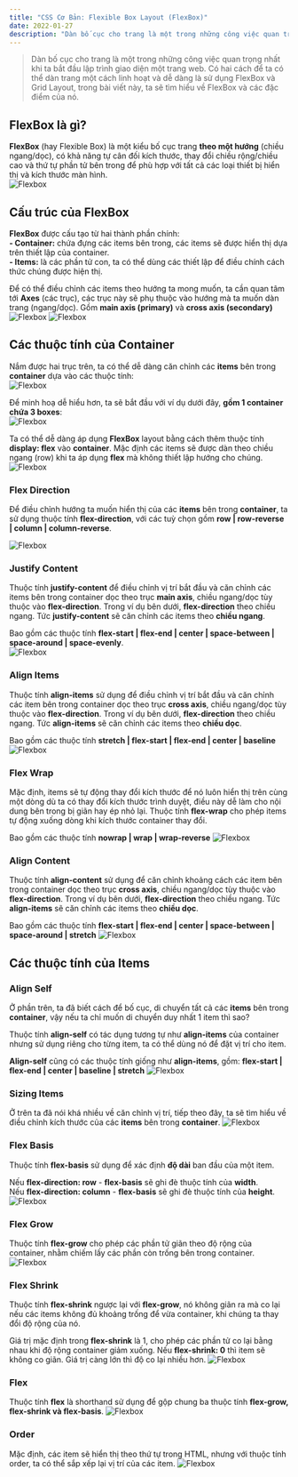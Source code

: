 ```yaml
---
title: "CSS Cơ Bản: Flexible Box Layout (FlexBox)"
date: 2022-01-27
description: "Dàn bố cục cho trang là một trong những công việc quan trọng nhất khi ta bắt đầu lập trình giao diện một trang web. Có hai cách để ta có thể dàn trang một cách linh hoạt và dễ dàng là sử dụng FlexBox và Grid Layout, trong bài viết này, ta sẽ tìm hiểu về FlexBox và các đặc điểm của nó."
---
```


> Dàn bố cục cho trang là một trong những công việc quan trọng nhất khi ta bắt đầu lập trình giao diện một trang web. Có hai cách để ta có thể dàn trang một cách linh hoạt và dễ dàng là sử dụng FlexBox và Grid Layout, trong bài viết này, ta sẽ tìm hiểu về FlexBox và các đặc điểm của nó.

## FlexBox là gì?

**FlexBox** (hay Flexible Box) là một kiểu bố cục trang **theo một hướng** (chiều ngang/dọc), có khả năng tự cân đối kích thước, thay đổi chiều rộng/chiều cao và thứ tự phần tử bên trong để phù hợp với tất cả các loại thiết bị hiển thị và kích thước màn hình.\
![Flexbox](/images/flex1.gif)

## Cấu trúc của FlexBox

**FlexBox** được cấu tạo từ hai thành phần chính:\
**- Container:** chứa đựng các items bên trong, các items sẽ được hiển thị dựa trên thiết lập của container.\
**- Items:** là các phần tử con, ta có thể dùng các thiết lập để điều chính cách thức chúng được hiện thị.

Để có thể điều chỉnh các items theo hướng ta mong muốn, ta cần quan tâm tới **Axes** (các trục), các trục này sẽ phụ thuộc vào hướng mà ta muốn dàn trang (ngang/dọc). Gồm **main axis (primary)** và **cross axis (secondary)**
![Flexbox](/images/flex2.webp)
![Flexbox](/images/flex3.png)

## Các thuộc tính của Container

Nắm được hai trục trên, ta có thể dễ dàng căn chỉnh các **items** bên trong **container** dựa vào các thuộc tính:\
![Flexbox](/images/flex4.png)

Để minh hoạ dễ hiểu hơn, ta sẽ bắt đầu với ví dụ dưới đây, **gồm 1 container chứa 3 boxes**:\
![Flexbox](/images/flex5.png)

Ta có thể dễ dàng áp dụng **FlexBox** layout bằng cách thêm thuộc tính **display: flex** vào **container**. Mặc định các items sẽ được dàn theo chiều ngang (row) khi ta áp dụng **flex** mà không thiết lập hướng cho chúng.
![Flexbox](/images/flex6.png)

### Flex Direction

Để điều chỉnh hướng ta muốn hiển thị của các **items** bên trong **container**, ta sử dụng thuộc tính **flex-direction**, với các tuỳ chọn gồm **row | row-reverse | column | column-reverse**.

![Flexbox](/images/flex7.png)

### Justify Content

Thuộc tính **justify-content** để điều chỉnh vị trí bắt đầu và căn chỉnh các items bên trong container dọc theo trục **main axis**, chiều ngang/dọc tùy thuộc vào **flex-direction**. Trong ví dụ bên dưới, **flex-direction** theo chiều ngang. Tức **justify-content** sẽ căn chỉnh các items theo **chiều ngang**.

Bao gồm các thuộc tính **flex-start | flex-end | center | space-between | space-around | space-evenly**.\
![Flexbox](/images/flex8.png)

### Align Items

Thuộc tính **align-items** sử dụng để điều chỉnh vị trí bắt đầu và căn chỉnh các item bên trong container dọc theo trục **cross axis**, chiều ngang/dọc tùy thuộc vào **flex-direction**. Trong ví dụ bên dưới, **flex-direction** theo chiều ngang. Tức **align-items** sẽ căn chỉnh các items theo **chiều dọc**.

Bao gồm các thuộc tính **stretch | flex-start | flex-end | center | baseline**\
![Flexbox](/images/flex9.png)

### Flex Wrap

Mặc định, items sẽ tự động thay đổi kích thước để nó luôn hiển thị trên cùng một dòng dù ta có thay đổi kích thước trình duyệt, điều này dễ làm cho nội dung bên trong bị giãn hay ép nhỏ lại. Thuộc tính **flex-wrap** cho phép items tự động xuống dòng khi kích thước container thay đổi.

Bao gồm các thuộc tính **nowrap | wrap | wrap-reverse**
![Flexbox](/images/flex11.png)

### Align Content

Thuộc tính **align-content** sử dụng để căn chỉnh khoảng cách các item bên trong container dọc theo trục **cross axis**, chiều ngang/dọc tùy thuộc vào **flex-direction**. Trong ví dụ bên dưới, **flex-direction** theo chiều ngang. Tức **align-items** sẽ căn chỉnh các items theo **chiều dọc**.

Bao gồm các thuộc tính **flex-start | flex-end | center | space-between | space-around | stretch**
![Flexbox](/images/flex10.png)

## Các thuộc tính của Items

### Align Self

Ở phần trên, ta đã biết cách để bố cục, di chuyển tất cả các **items** bên trong **container**, vậy nếu ta chỉ muốn di chuyển duy nhất 1 item thì sao?

Thuộc tính **align-self** có tác dụng tương tự như **align-items** của container nhưng sử dụng riêng cho từng item, ta có thể dùng nó để đặt vị trí cho item.

**Align-self** cũng có các thuộc tính giống như **align-items**, gồm: **flex-start | flex-end | center | baseline | stretch**
![Flexbox](/images/flex12.png)

### Sizing Items

Ở trên ta đã nói khá nhiều về căn chỉnh vị trí, tiếp theo đây, ta sẽ tìm hiểu về điều chỉnh kích thước của các **items** bên trong **container**.
![Flexbox](/images/flex13.png)

### Flex Basis

Thuộc tính **flex-basis** sử dụng để xác định **độ dài** ban đầu của một item.

Nếu **flex-direction: row** - **flex-basis** sẽ ghi đè thuộc tính của **width**.\
Nếu **flex-direction: column** - **flex-basis** sẽ ghi đè thuộc tính của **height**.
![Flexbox](/images/flex14.png)

### Flex Grow

Thuộc tính **flex-grow** cho phép các phần tử giãn theo độ rộng của container, nhằm chiếm lấy các phần còn trống bên trong container.
![Flexbox](/images/flex15.png)

### Flex Shrink

Thuộc tính **flex-shrink** ngược lại với **flex-grow**, nó không giãn ra mà co lại nếu các items không đủ khoảng trống để vừa container, khi chúng ta thay đổi độ rộng của nó.

Giá trị mặc định trong **flex-shrink** là 1, cho phép các phần tử co lại bằng nhau khi độ rộng container giảm xuống. Nếu **flex-shrink: 0** thì item sẽ không co giãn. Giá trị càng lớn thì độ co lại nhiều hơn.
![Flexbox](/images/flex16.gif)

### Flex

Thuộc tính **flex** là shorthand sử dụng để gộp chung ba thuộc tính **flex-grow, flex-shrink và flex-basis**.
![Flexbox](/images/flex17.png)

### Order

Mặc định, các item sẽ hiển thị theo thứ tự trong HTML, nhưng với thuộc tính order, ta có thể sắp xếp lại vị trí của các item.
![Flexbox](/images/flex18.png)

